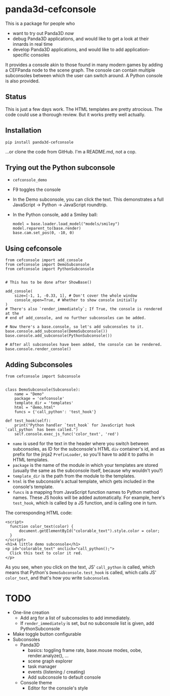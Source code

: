 panda3d-cefconsole
==================

This is a package for people who

* want to try out Panda3D *now*
* debug Panda3D applications, and would like to get a look at their innards in
  real time
* develop Panda3D applications, and would like to add application-specific
  consoles

It provides a console akin to those found in many modern games by adding a
CEFPanda node to the scene graph. The console can contain multiple subconsoles
between which the user can switch around. A Python console is also provided.


Status
------

This is just a few days work. The HTML templates are pretty atrocious. The code
could use a thorough review. But it works pretty well actually.


Installation
------------

`pip install panda3d-cefconsole`

...or clone the code from GitHub. I'm a README.md, not a cop.


Trying out the Python subconsole
--------------------------------

* `cefconsole_demo`
* F9 toggles the console
* In the Demo subconsole, you can click the text. This demonstrates a full
  JavaScript -> Python -> JavaScript roundtrip.
* In the Python console, add a Smiley ball:

      model = base.loader.load_model("models/smiley")
      model.reparent_to(base.render)
      base.cam.set_pos(0, -10, 0)


Using cefconsole
----------------

    from cefconsole import add_console
    from cefconsole import DemoSubconsole
    from cefconsole import PythonSubconsole


    # This has to be done after ShowBase()

    add_console(
        size=[-1, 1, -0.33, 1], # Don't cover the whole window
        console_open=True, # Whether to show console initially
    )
    # There's also `render_immediately`; If True, the console is rendered at the
    # end of add_console, and no further subconsoles can be added.

    # Now there's a base.console, so let's add subconsoles to it.
    base.console.add_subconsole(DemoSubconsole())
    base.console.add_subconsole(PythonSubconsole())

    # After all subconsoles have been added, the console can be rendered.
    base.console.render_console()


Adding Subconsoles
------------------

    from cefconsole import Subconsole


    class DemoSubconsole(Subconsole):
        name = "Demo"
        package = 'cefconsole'
        template_dir = 'templates'
        html = "demo.html"
        funcs = {'call_python': 'test_hook'}

    def test_hook(self):
        print("Python handler `test_hook` for JavaScript hook `call_python` has been called.")
        self.console.exec_js_func('color_text', 'red')

* `name` is used for the text in the header where you switch between
   subconsoles, as ID for the subconsole's HTML `div` container's id, and as
   prefix for the jinja2 `PrefixLoader`, so you'll have to add it to paths in
   HTML templates.
* `package` is the name of the module in which your templates are stored
  (usually the same as the subconsole itself, because why wouldn't you?)
* `template_dir` is the path from the module to the templates.
* `html` is the subconsole's actual template, which gets included in the
  console's template.
* `funcs` is a mapping from JavaScript function names to Python method names.
  These JS hooks will be added automatically. For example, here's `test_hook`,
  which is called by a JS function, and is calling one in turn.

The corresponding HTML code:

    <script>
      function color_text(color) {
          document.getElementById("colorable_text").style.color = color;
      }
    </script>
    <h1>A little demo subconsole</h1>
    <p id="colorable_text" onclick="call_python();">
      Click this text to color it red.
    </p>

As you see, when you click on the text, JS' `call_python` is called, which
means that Python's `DemoSubconsole.test_hook` is called, which calls JS'
`color_text`, and that's how you write `Subconsole`s.


TODO
====

* One-line creation
  * Add arg for a list of subconsoles to add immediately.
  * If `render_immediately` is set, but no subconsole list is given, add
    PythonSubconsole
* Make toggle button configurable
* Subconsoles
  * Panda3D
    * basics: toggling frame rate, base.mouse modes, oobe, render.analyze(), ...
    * scene graph explorer
    * task manager
    * events (listening / creating)
    * Add subconsole to default console
  * Console theme
    * Editor for the console's style

